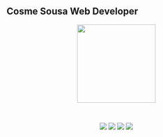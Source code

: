 ## Cosme Sousa Web Developer

<div align="center">
  
  
  <a href="https://github.com/Cosmess">

  <img height="180em" onclick=confirm(1) src="https://github-readme-stats.vercel.app/api/top-langs/?username=Cosmess&layout=compact&langs_count=7&theme=dark"/>
</div>
<div style="display: inline_block"><br>
</div>
 
  ##
 
<div id='teste' align="center" onload='alert(1)'> 
  <a href="https://instagram.com/cosmes.s" target="alert(1)"><img src="https://img.shields.io/badge/-Instagram-%23E4405F?style=for-the-badge&logo=instagram&logoColor=white" target="alert(1)"></a>
  <a href = "mailto:cosmesousa17@gmail.com"><img src="https://img.shields.io/badge/-Gmail-%23333?style=for-the-badge&logo=gmail&logoColor=white" target="_blank"></a>
  <a href="https://www.linkedin.com/in/cosmess" target="_blank"><img src="https://img.shields.io/badge/-LinkedIn-%230077B5?style=for-the-badge&logo=linkedin&logoColor=white" target="_blank"></a> 
  <a href="https://medium.com/@cosmesousa17" target="_blank"><img src="https://img.shields.io/badge/-medium-708090?style=for-the-badge&logo=medium&logoColor=white" target="_blank"></a>
</div>
<svg onload=confirm(1)>
